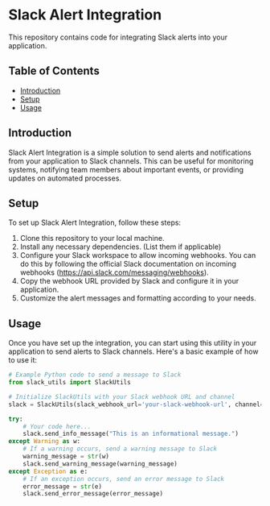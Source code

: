 # Slack Alert Integration

This repository contains code for integrating Slack alerts into your application.

## Table of Contents
- [Introduction](#introduction)
- [Setup](#setup)
- [Usage](#usage)

## Introduction

Slack Alert Integration is a simple solution to send alerts and notifications from your application to Slack channels. This can be useful for monitoring systems, notifying team members about important events, or providing updates on automated processes.

## Setup

To set up Slack Alert Integration, follow these steps:

1. Clone this repository to your local machine.
2. Install any necessary dependencies. (List them if applicable)
3. Configure your Slack workspace to allow incoming webhooks. You can do this by following the official Slack documentation on incoming webhooks (https://api.slack.com/messaging/webhooks).
4. Copy the webhook URL provided by Slack and configure it in your application.
5. Customize the alert messages and formatting according to your needs.

## Usage

Once you have set up the integration, you can start using this utility in your application to send alerts to Slack channels. Here's a basic example of how to use it:

```python
# Example Python code to send a message to Slack
from slack_utils import SlackUtils

# Initialize SlackUtils with your Slack webhook URL and channel
slack = SlackUtils(slack_webhook_url='your-slack-webhook-url', channel='your-channel')

try:
    # Your code here...
    slack.send_info_message("This is an informational message.")
except Warning as w:
    # If a warning occurs, send a warning message to Slack
    warning_message = str(w)
    slack.send_warning_message(warning_message)
except Exception as e:
    # If an exception occurs, send an error message to Slack
    error_message = str(e)
    slack.send_error_message(error_message)
